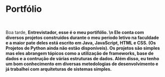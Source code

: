 # Portfólio

<br>

Boa tarde, <b>Entrevistador<b>, esse é o meu portifólio. \n
Ele conta com diversos projetos construídos durante o meu período letivo na faculdade e a maior pate deles está escrito em Java, JavaScript, HTML e CSS. (Os Projetos de Python ainda não estão disponíveis). Os projetos são simples mas eles abrangem tópicos como a utilização de frameworks, base de dados e a contrução de várias estruturas de dados. Além disso, eu tenho um bom conhecimento em diversas metedologias de desenvolvimento e já trabalhei com arquiteturas de sistemas simples.
